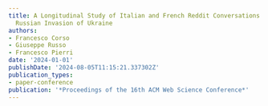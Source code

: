 ```yaml
---
title: A Longitudinal Study of Italian and French Reddit Conversations Around the
  Russian Invasion of Ukraine
authors:
- Francesco Corso
- Giuseppe Russo
- Francesco Pierri
date: '2024-01-01'
publishDate: '2024-08-05T11:15:21.337302Z'
publication_types:
- paper-conference
publication: '*Proceedings of the 16th ACM Web Science Conference*'
---
```

